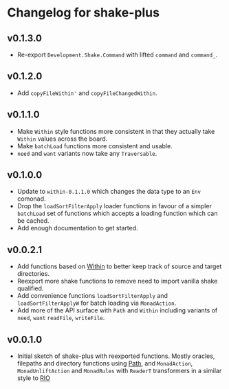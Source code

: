 # Changelog for shake-plus

## v0.1.3.0

* Re-export `Development.Shake.Command` with lifted `command` and `command_`.

## v0.1.2.0

* Add `copyFileWithin'` and `copyFileChangedWithin`.

## v0.1.1.0

* Make `Within` style functions more consistent in that they actually take `Within` values
  across the board.
* Make `batchLoad` functions more consistent and usable.
* `need` and `want` variants now take any `Traversable`.

## v0.1.0.0

* Update to `within-0.1.1.0` which changes the data type to an `Env` comonad.
* Drop the `loadSortFilterApply` loader functions in favour of a simpler
  `batchLoad` set of functions which accepts a loading function which can be
  cached.
* Add enough documentation to get started.

## v0.0.2.1

* Add functions based on [Within](https://hackage.haskell.org/package/path) to better
  keep track of source and target directories.
* Reexport more shake functions to remove need to import vanilla shake qualified.
* Add convenience functions `loadSortFilterApply` and `loadSortFilterApplyW` for batch
  loading via `MonadAction`.
* Add more of the API surface with `Path` and `Within` including variants of `need`, `want`
  `readFile`, `writeFile`. 

## v0.0.1.0

* Initial sketch of shake-plus with reexported functions. Mostly oracles,
  filepaths and directory functions using
  [Path](https://hackage.haskell.org/package/path), and `MonadAction`,
  `MonadUnliftAction` and `MonadRules` with `ReaderT` transformers in a similar
  style to [RIO](https://hackage.haskell.org/package/rio)
